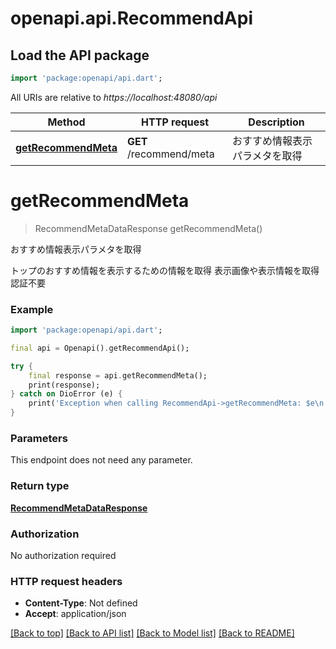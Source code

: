 # openapi.api.RecommendApi

## Load the API package
```dart
import 'package:openapi/api.dart';
```

All URIs are relative to *https://localhost:48080/api*

Method | HTTP request | Description
------------- | ------------- | -------------
[**getRecommendMeta**](RecommendApi.md#getrecommendmeta) | **GET** /recommend/meta | おすすめ情報表示パラメタを取得


# **getRecommendMeta**
> RecommendMetaDataResponse getRecommendMeta()

おすすめ情報表示パラメタを取得

トップのおすすめ情報を表示するための情報を取得 表示画像や表示情報を取得 認証不要 

### Example
```dart
import 'package:openapi/api.dart';

final api = Openapi().getRecommendApi();

try {
    final response = api.getRecommendMeta();
    print(response);
} catch on DioError (e) {
    print('Exception when calling RecommendApi->getRecommendMeta: $e\n');
}
```

### Parameters
This endpoint does not need any parameter.

### Return type

[**RecommendMetaDataResponse**](RecommendMetaDataResponse.md)

### Authorization

No authorization required

### HTTP request headers

 - **Content-Type**: Not defined
 - **Accept**: application/json

[[Back to top]](#) [[Back to API list]](../README.md#documentation-for-api-endpoints) [[Back to Model list]](../README.md#documentation-for-models) [[Back to README]](../README.md)

